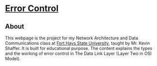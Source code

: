 # [Error Control](https://reaksmeylim.github.io/)

## About
This webpage is the project for my Network Architecture and Data Communications class at [Fort Hays State University](https://www.fhsu.edu/), taught by Mr. Kevin Shaffer. It is built for educational purpose. The content explains the types and the working of error control in The Data Link Layer (Layer Two in OSI Model).



